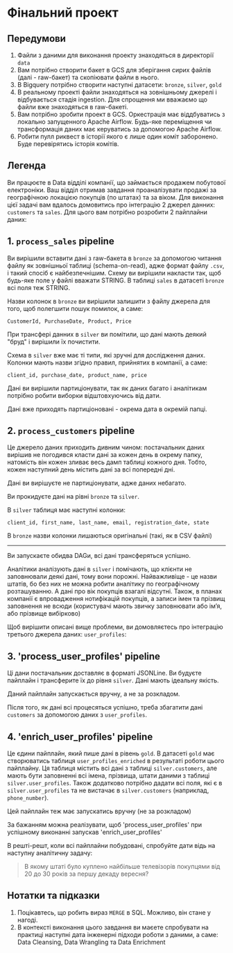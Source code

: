 # Фінальний проект

## Передумови

1. Файли з даними для виконання проекту знаходяться в директорії `data`
2. Вам потрібно створити бакет в GCS для зберігання сирих файлів (далі - raw-бакет) та скопіювати файли в нього.
3. В Bigquery потрібно створити наступні датасети: `bronze`, `silver`, `gold`
4. В реальному проекті файли знаходяться на зовнішньому джерелі і відбувається стадія ingestion.
Для спрощення ми вважаємо що файли вже знаходяться в raw-бакеті.
5. Вам потрібно зробити проект в GCS. Оркестрація має віддбуватись з локально 
запущенного Apache Airflow. Будь-яке переміщення чи трансформація даних має
керуватись за допомогою Apache Airflow.
6. Робити пулл риквест в історії якого є лише один коміт заборонено.
Буде перевірятись історія комітів.


## Легенда

Ви працюєте в Data відділі компанії, що займається продажем побутової електроніки.
Ваш відділ отримав завдання проаналізувати продажі за географічною
локацією покупців (по штатах) та за віком.
Для виконання цієї задачі вам вдалось домовитись про інтеграцію 2 джерел данних: `customers` та `sales`.
Для цього вам потрібно розробити 2 пайплайни даних:

## 1. `process_sales` pipeline

Ви вирішили вставити дані з raw-бакета в `bronze` за допомогою читання
файлу як зовнішньої таблиці  (schema-on-read), адже формат файлу `.csv`,
і такий спосіб є найбезпечнішим. Схему ви вирішили накласти
так, щоб будь-яке поле у файлі вважати STRING. В таблиці `sales` 
в датасеті `bronze` всі поля теж STRING.

Назви колонок в `bronze` ви вирішили залишити з файлу джерела
для того, щоб полегшити пошук помилок, а саме:
```
CustomerId, PurchaseDate, Product, Price
```

При трансфері данних в `silver` ви помітили, що дані мають деякий "бруд"
і вирішили їх почистити.

Схема в `silver` вже має ті типи, які зручні для дослідження даних.
Колонки мають назви згідно правил, прийнятих в компанії, а саме:

```
client_id, purchase_date, product_name, price
```

Дані ви вирішили партиціонувати, так як даних багато і аналітикам
потрібно робити виборки відштовхуючись від дати.

Дані вже приходять партиціоновані - окрема дата в окремій папці.

## 2. `process_customers` pipeline

Це джерело даних приходить дивним чином:
постачальник даних вирішив не погодився класти дані за кожен день
в окрему папку, натомість він кожен зливає весь дамп таблиці кожного дня.
Тобто, кожен наступний день містить дані за всі попередні дні.

Дані ви вирішуєте не партиціонувати, адже даних небагато.


Ви прокидуєте дані на рівні `bronze` та `silver`.

В `silver` таблиця має наступні колонки:
```
client_id, first_name, last_name, email, registration_date, state
```

В `bronze` назви колонки лишаються оригінальні (такі, як в CSV файлі)


-----------------------------------------------------------------------------
Ви запускаєте обидва DAGи, всі дані трансферяться успішно.

Аналітики аналізують дані в `silver` і помічають, що клієнти не заповнювали
деякі дані, тому вони порожні. Найважливіще - це назви штатів, бо
без них не можна робити аналітику по географічному розташуванню.
А дані про вік покупців взагалі відсутні.
Також, в планах компанії є впровадження нотифікацій покупців,
а записи імен та прізвищ заповнення не всюди (користувачі мають звичку
заповнювати або імʼя, або прізвище вибірково)

Щоб вирішити описані вище проблеми, ви домовляєтесь про інтеграцію
третього джерела даних: `user_profiles`:


## 3. 'process_user_profiles' pipeline

Ці дани постачальник доставляє в форматі JSONLine. Ви будуєте пайплайн і
трансферите їх до рівня `silver`. Дані мають ідеальну якість.

Даний пайплайн запускається вручну, а не за розкладом.

Після того, як дані всі процесяться успішно, треба збагатити дані
`customers` за допомогою даних з `user_profiles`.

## 4. 'enrich_user_profiles' pipeline

Це єдини пайплайн, який пише дані в рівень `gold`. 
В датасеті `gold` має створюватись таблиця `user_profiles_enriched` 
в результаті роботи цього пайплайну. Ця таблиця містить всі дані з таблиці 
`silver.customers`, але мають бути заповненні всі імена, прізвища, штати
даними з таблиці `silver.user_profiles`. Також додатково потрібно дадати
всі поля, які є в `silver.user_profiles` та не вистачає в `silver.customers`
(наприклад, `phone_number`). 

Цей пайплайн теж має запускатись вручну (не за розкладом)

За бажанням можна реалізувати, щоб 'process_user_profiles' при успішному 
виконанні запускав 'enrich_user_profiles'


В решті-решт, коли всі пайплайни побудовані, спробуйте дати відь на 
наступну аналітичну задачу:

> В якому штаті було куплено найбільше телевізорів покупцями від 20 до 30 років за першу декаду вересня?


## Нотатки та підказки
1. Поцікавтесь, що робить вираз `MERGE` в SQL. Можливо, він стане у нагоді.
2. В контексті виконання цього завдання ви маєете спробувати на практиці наступні 
дата інженерні підходи роботи з даними, а саме: Data Cleansing, Data Wrangling та Data Enrichment
